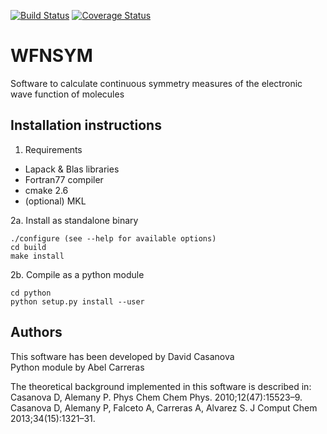 [![Build Status](https://travis-ci.org/abelcarreras/WFNSYM.svg?branch=development)](https://travis-ci.org/abelcarreras/WFNSYM)
[![Coverage Status](https://coveralls.io/repos/github/abelcarreras/WFNSYM/badge.svg?branch=development)](https://coveralls.io/github/abelcarreras/WFNSYM?branch=development)

WFNSYM
=========
Software to calculate continuous symmetry measures of
the electronic wave function of molecules


Installation instructions
---------------------------------------------------------

1. Requirements
  - Lapack & Blas libraries
  - Fortran77 compiler
  - cmake 2.6
  - (optional) MKL


2a. Install as standalone binary
   ```
   ./configure (see --help for available options)
   cd build
   make install
   ```
2b. Compile as a python module
   ```
   cd python
   python setup.py install --user
   ```

Authors
--------------------------------------------------------

This software has been developed by David Casanova
<br>Python module by Abel Carreras

The theoretical background implemented in this software is described in:
<br>Casanova D, Alemany P. Phys Chem Chem Phys. 2010;12(47):15523–9. 
<br>Casanova D, Alemany P, Falceto A, Carreras A, Alvarez S. J Comput Chem 2013;34(15):1321–31.
